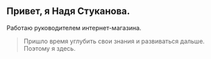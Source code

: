 ## Привет, я Надя Стуканова.

Работаю руководителем интернет-магазина. 

> Пришло время углубить свои знания и развиваться дальше. 
Поэтому я здесь.
